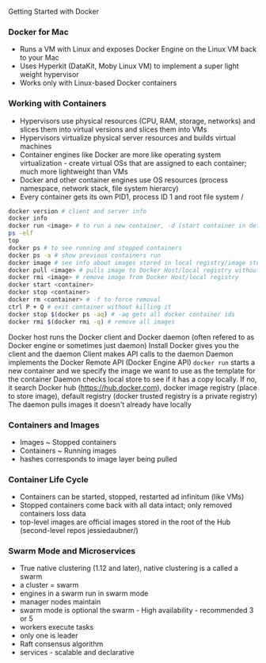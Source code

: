 Getting Started with Docker
### Docker for Mac
* Runs a VM with Linux and exposes Docker Engine on the Linux VM back to your Mac
* Uses Hyperkit (DataKit, Moby Linux VM) to implement a super light weight hypervisor
* Works only with Linux-based Docker containers

### Working with Containers
* Hypervisors use physical resources (CPU, RAM, storage, networks) and slices them into virtual versions and slices them into VMs
* Hypervisors virtualize physical server resources and builds virtual machines
* Container engines like Docker are more like operating system virtualization - create virtual OSs that are assigned to each container; much more lightweight than VMs
* Docker and other container engines use OS resources (process namespace, network stack, file system hierarcy)
* Every container gets its own PID1, process ID 1 and root file system /

```bash
docker version # client and server info
docker info 
docker run <image> # to run a new container, -d (start container in detached mode, start in background and don't latch on to terminal), --name a unique name, -p 80:8080 map network ports (map port 80 on the docker host to port 8080 inside the container, docker host's publicly accessible DNS name), -it interactive terminal , /bin/bash shell access into container (containers are bare bones - single process constructs, don't want to be sshing into them and doing management stuff) 
ps -elf
top
docker ps # to see running and stopped containers
docker ps -a # show previous containers run
docker image # see info about images stored in local registry/image store (repository like image name, tag for versioning, image id - each image gets its own unique hash, 
docker pull <image> # pulls image to Docker Host/local registry without starting container
docker rmi <image> # remove image from Docker Host/local registry
docker start <container>
docker stop <container>
docker rm <container> # -f to force removal
ctrl P + Q # exit container without killing it
docker stop $(docker ps -aq) # -aq gets all docker container ids
docker rmi $(docker rmi -q) # remove all images
```

Docker host runs the Docker client and Docker daemon (often refered to as Docker engine or sometimes just daemon)
Install Docker gives you the client and the daemon
Client makes API calls to the daemon
Daemon implements the Docker Remote API (Docker Engine API)
`docker run` starts a new container and we specify the image we want to use as the template for the container
Daemon checks local store to see if it has a copy locally. If no, it search Docker hub (https://hub.docker.com), docker image registry (place to store image), default registry (docker trusted registry is a private registry)
The daemon pulls images it doesn't already have locally

### Containers and Images
* Images ~ Stopped containers
* Containers ~ Running images
* hashes corresponds to image layer being pulled

### Container Life Cycle
* Containers can be started, stopped, restarted ad infinitum (like VMs)
* Stopped containers come back with all data intact; only removed containers loss data
* top-level images are official images stored in the root of the Hub (second-level repos jessiedaubner/<repo>)

### Swarm Mode and Microservices
* True native clustering (1.12 and later), native clustering is a called a swarm
* a cluster = swarm
* engines in a swarm run in swarm mode
* manager nodes maintain 
* swarm mode is optional the swarm - High availability - recommended 3 or 5
* workers execute tasks
* only one is leader
* Raft consensus algorithm
* services - scalable and declarative
